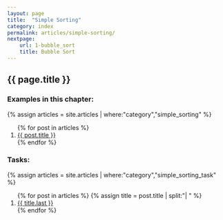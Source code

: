 ```yaml
---
layout: page
title:  "Simple Sorting"
category: index
permalink: articles/simple-sorting/
nextpage:
    url: 1-bubble_sort
    title: Bubble Sort
---
```


## {{ page.title }}

### Examples in this chapter:

{% assign articles = site.articles | where:"category","simple_sorting" %}
<ol>
    {% for post in articles %}
      <li><a href="{{ post.url }}">{{ post.title }}</a></li>
    {% endfor %}
</ol>

### Tasks:
{% assign articles = site.articles | where:"category","simple_sorting_task" %}
<ol>
    {% for post in articles %}
        {% assign title = post.title | split:"| " %}
      <li><a href="{{ post.url }}">{{ title.last }}</a></li>
    {% endfor %}
</ol>
